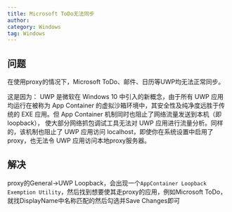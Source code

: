```yaml
---
title: Microsoft ToDo无法同步
author:
category: Windows
tag: Windows
---
```


## 问题

在使用proxy的情况下，Microsoft ToDo、邮件、日历等UWP均无法正常同步。

这是因为：
UWP 是微软在 Windows 10 中引入的新概念，由于所有 UWP 应用均运行在被称为 App Container 的虚拟沙箱环境中，其安全性及纯净度远胜于传统的
EXE 应用。但 App Container 机制同时也阻止了网络流量发送到本机（即 loopback）， 使大部分网络抓包调试工具无法对 UWP
应用进行流量分析。同样的，该机制也阻止了 UWP 应用访问 localhost，即使你在系统设置中启用了proxy，也无法令 UWP
应用访问本地proxy服务器。

## 解决

proxy的General->UWP Loopback，会出现一个`AppContainer Loopback Exemption Utility`，然后找到想要使其走proxy的应用，例如Microsoft
ToDo，就找DisplayName中名称匹配的然后勾选并Save Changes即可
